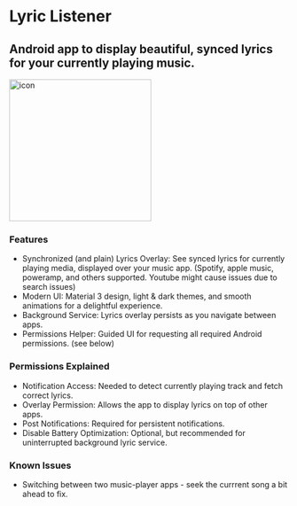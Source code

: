 # Lyric Listener
## Android app to display beautiful, synced lyrics for your currently playing music.

<img src="https://github.com/user-attachments/assets/745ad5e3-70d2-4504-b189-c13f5eaef1bb" alt="icon" width="256" height="256"/>

### Features
- Synchronized (and plain) Lyrics Overlay: See synced lyrics for currently playing media, displayed over your music app. (Spotify, apple music, poweramp, and others supported. Youtube might cause issues due to search issues)
- Modern UI: Material 3 design, light & dark themes, and smooth animations for a delightful experience.
- Background Service: Lyrics overlay persists as you navigate between apps.
- Permissions Helper: Guided UI for requesting all required Android permissions. (see below)

 ### Permissions Explained
- Notification Access: Needed to detect currently playing track and fetch correct lyrics.
- Overlay Permission: Allows the app to display lyrics on top of other apps.
- Post Notifications: Required for persistent notifications.
- Disable Battery Optimization: Optional, but recommended for uninterrupted background lyric service.

### Known Issues 
- Switching between two music-player apps - seek the currrent song a bit ahead to fix.

